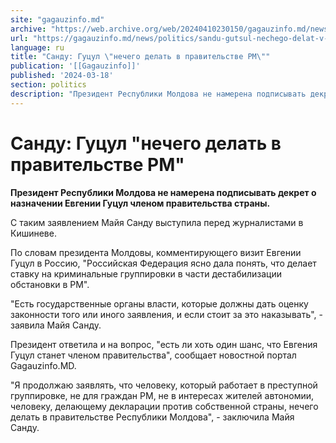 ```yaml
---
site: "gagauzinfo.md"
archive: "https://web.archive.org/web/20240410230150/gagauzinfo.md/news/politics/sandu-gutsul-nechego-delat-v-pravitelstve-rm"
url: "https://gagauzinfo.md/news/politics/sandu-gutsul-nechego-delat-v-pravitelstve-rm"
language: ru
title: "Санду: Гуцул \"нечего делать в правительстве РМ\""
publication: '[[Gagauzinfo]]'
published: '2024-03-18'
section: politics
description: "Президент Республики Молдова не намерена подписывать декрет о назначении Евгении Гуцул членом правительства страны."
---
```


# Санду: Гуцул "нечего делать в правительстве РМ"

**Президент Республики Молдова не намерена подписывать декрет о назначении Евгении Гуцул членом правительства страны.**

С таким заявлением Майя Санду выступила перед журналистами в Кишиневе.

По словам президента Молдовы, комментирующего визит Евгении Гуцул в Россию, "Российская Федерация ясно дала понять, что делает ставку на криминальные группировки в части дестабилизации обстановки в РМ".

"Есть государственные органы власти, которые должны дать оценку законности того или иного заявления, и если стоит за это наказывать", - заявила Майя Санду.

Президент ответила и на вопрос, "есть ли хоть один шанс, что Евгения Гуцул станет членом правительства", сообщает новостной портал Gagauzinfo.MD.

"Я продолжаю заявлять, что человеку, который работает в преступной группировке, не для граждан РМ, не в интересах жителей автономии, человеку, делающему декларации против собственной страны, нечего делать в правительстве Республики Молдова", - заключила Майя Санду.